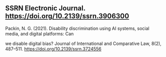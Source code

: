 ## SSRN Electronic Journal. https://doi.org/10.2139/ssrn.3906300

Packin, N. G. (2021). Disability discrimination using AI systems, social media, and digital platforms: Can

we disable digital bias? Journal of International and Comparative Law, 8(2), 487–511. https://doi.org/10.2139/ssrn.3724556